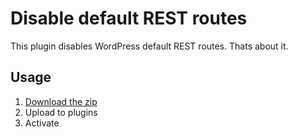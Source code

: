 # Disable default REST routes

This plugin disables WordPress default REST routes. Thats about it.

## Usage

1. [Download the zip](https://github.com/bond-agency/bond-disable-default-rest-routes/archive/master.zip)
2. Upload to plugins
3. Activate